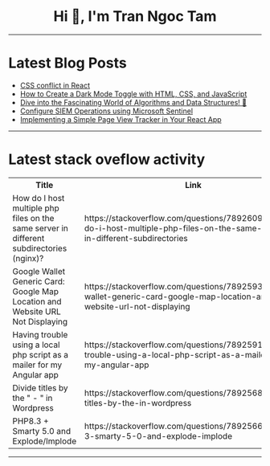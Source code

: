 <h1 align="center">Hi 👋, I'm Tran Ngoc Tam</h1>

---

# Latest Blog Posts 
<!-- BLOG-POST-LIST:START -->
- [CSS conflict in React](https://dev.to/dessomu/css-conflict-in-react-38i7)
- [How to Create a Dark Mode Toggle with HTML, CSS, and JavaScript](https://dev.to/warish/how-to-create-a-dark-mode-toggle-with-html-css-and-javascript-378m)
- [Dive into the Fascinating World of Algorithms and Data Structures! 🤖](https://dev.to/getvm/dive-into-the-fascinating-world-of-algorithms-and-data-structures-4b5e)
- [Configure SIEM Operations using Microsoft Sentinel](https://dev.to/bdporomon/configure-siem-operations-using-microsoft-sentinel-321a)
- [Implementing a Simple Page View Tracker in Your React App](https://dev.to/vyan/implementing-a-simple-page-view-tracker-in-your-react-app-1b8j)
<!-- BLOG-POST-LIST:END -->

---

# Latest stack oveflow activity
<table>
  <tr><th>Title</th><th>Link</th></tr>
  <!-- STACKOVERFLOW:START --><tr><td>How do I host multiple php files on the same server in different subdirectories &lpar;nginx&rpar;?</td><td>https://stackoverflow.com/questions/78926090/how-do-i-host-multiple-php-files-on-the-same-server-in-different-subdirectories</td></tr><tr><td>Google Wallet Generic Card: Google Map Location and Website URL Not Displaying</td><td>https://stackoverflow.com/questions/78925939/google-wallet-generic-card-google-map-location-and-website-url-not-displaying</td></tr><tr><td>Having trouble using a local php script as a mailer for my Angular app</td><td>https://stackoverflow.com/questions/78925911/having-trouble-using-a-local-php-script-as-a-mailer-for-my-angular-app</td></tr><tr><td>Divide titles by the &quot; - &quot; in Wordpress</td><td>https://stackoverflow.com/questions/78925680/divide-titles-by-the-in-wordpress</td></tr><tr><td>PHP8.3 + Smarty 5.0 and Explode/Implode</td><td>https://stackoverflow.com/questions/78925664/php8-3-smarty-5-0-and-explode-implode</td></tr><!-- STACKOVERFLOW:END -->
</table>

---


